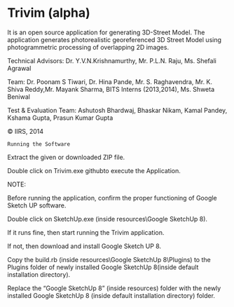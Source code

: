 Trivim (alpha)
===================
It is an open source application for generating 3D-Street Model. The application generates photorealistic georeferenced 3D Street Model using photogrammetric processing of overlapping 2D images.

Technical Advisors: Dr. Y.V.N.Krishnamurthy, Mr. P.L.N. Raju, Ms. Shefali Agrawal

Team: Dr. Poonam S Tiwari, Dr. Hina Pande, Mr. S. Raghavendra, Mr. K. Shiva Reddy,Mr. Mayank Sharma, BITS Interns (2013,2014), Ms. Shweta Beniwal

Test & Evaluation Team: Ashutosh Bhardwaj, Bhaskar Nikam, Kamal Pandey, Kshama Gupta, Prasun Kumar Gupta

© IIRS, 2014

	Running the Software
	
Extract the given or downloaded ZIP file.

Double click on Trivim.exe githubto execute the Application.

NOTE:

Before running the application, confirm the proper functioning of Google Sketch UP software. 

Double click on SketchUp.exe (inside resources\Google SketchUp 8). 

If it runs fine, then start running the Trivim application.

If not, then download and install Google Sketch UP 8. 

Copy the build.rb (inside resources\Google SketchUp 8\Plugins) to the Plugins folder of newly installed Google SketchUp 8(inside default installation directory). 

Replace the “Google SketchUp 8” (inside resources) folder with the newly installed Google SketchUp 8 (inside default installation directory) folder. 

